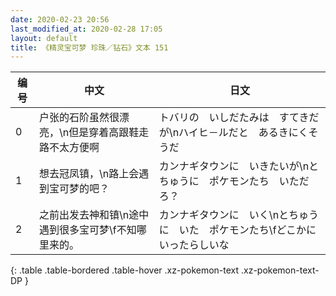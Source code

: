```yaml
---
date: 2020-02-23 20:56
last_modified_at: 2020-02-28 17:05
layout: default
title: 《精灵宝可梦 珍珠／钻石》文本 151
---
```

| 编号 | 中文 | 日文 |
| ---- | ---- | ---- |
| 0 | 户张的石阶虽然很漂亮，\n但是穿着高跟鞋走路不太方便啊 | トバリの　いしだたみは　すてきだが\nハイヒ－ルだと　あるきにくそうだ |
| 1 | 想去冠凤镇，\n路上会遇到宝可梦的吧？ | カンナギタウンに　いきたいが\nとちゅうに　ポケモンたち　いただろ？ |
| 2 | 之前出发去神和镇\n途中遇到很多宝可梦\f不知哪里来的。 | カンナギタウンに　いく\nとちゅうに　いた　ポケモンたち\fどこかに　いったらしいな |
{: .table .table-bordered .table-hover .xz-pokemon-text .xz-pokemon-text-DP }